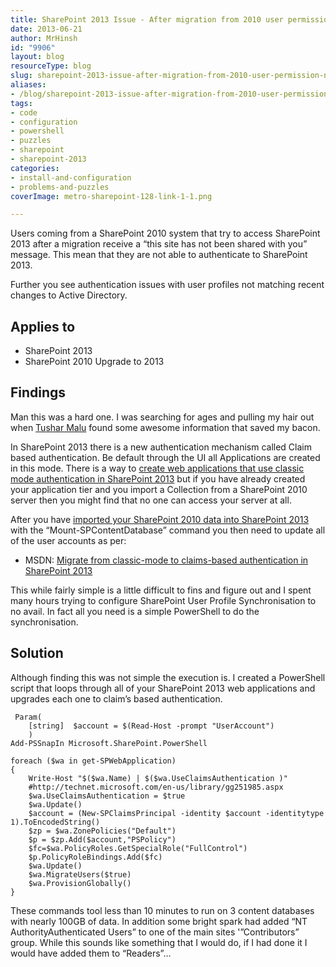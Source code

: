 ```yaml
---
title: SharePoint 2013 Issue - After migration from 2010 user permission not working
date: 2013-06-21
author: MrHinsh
id: "9906"
layout: blog
resourceType: blog
slug: sharepoint-2013-issue-after-migration-from-2010-user-permission-not-working
aliases:
- /blog/sharepoint-2013-issue-after-migration-from-2010-user-permission-not-working
tags:
- code
- configuration
- powershell
- puzzles
- sharepoint
- sharepoint-2013
categories:
- install-and-configuration
- problems-and-puzzles
coverImage: metro-sharepoint-128-link-1-1.png

---
```



Users coming from a SharePoint 2010 system that try to access SharePoint 2013 after a migration receive a “this site has not been shared with you” message. This mean that they are not able to authenticate to SharePoint 2013.

Further you see authentication issues with user profiles not matching recent changes to Active Directory.

## Applies to

- SharePoint 2013
- SharePoint 2010 Upgrade to 2013

## Findings

Man this was a hard one. I was searching for ages and pulling my hair out when [Tushar Malu](http://www.linkedin.com/in/tusharmalu) found some awesome information that saved my bacon.

In SharePoint 2013 there is a new authentication mechanism called Claim based authentication. Be default through the UI all Applications are created in this mode. There is a way to [create web applications that use classic mode authentication in SharePoint 2013](http://technet.microsoft.com/en-us/library/gg276326.aspx) but if you have already created your application tier and you import a Collection from a SharePoint 2010 server then you might find that no one can access your server at all.

After you have [imported your SharePoint 2010 data into SharePoint 2013](http://nkdagility.com/integrate-sharepoint-2013-with-team-foundation-server-2012/) with the “Mount-SPContentDatabase” command you then need to update all of the user accounts as per:

- MSDN: [Migrate from classic-mode to claims-based authentication in SharePoint 2013](http://technet.microsoft.com/en-us/library/gg251985.aspx)

This while fairly simple is a little difficult to fins and figure out and I spent many hours trying to configure SharePoint User Profile Synchronisation to no avail. In fact all you need is a simple PowerShell to do the synchronisation.

## Solution

Although finding this was not simple the execution is. I created a PowerShell script that loops through all of your SharePoint 2013 web applications and upgrades each one to claim’s based authentication.

```
 Param(
    [string]  $account = $(Read-Host -prompt "UserAccount")
    )
Add-PSSnapIn Microsoft.SharePoint.PowerShell

foreach ($wa in get-SPWebApplication)
{
    Write-Host "$($wa.Name) | $($wa.UseClaimsAuthentication )"
    #http://technet.microsoft.com/en-us/library/gg251985.aspx
    $wa.UseClaimsAuthentication = $true
    $wa.Update()
    $account = (New-SPClaimsPrincipal -identity $account -identitytype 1).ToEncodedString()
    $zp = $wa.ZonePolicies("Default")
    $p = $zp.Add($account,"PSPolicy")
    $fc=$wa.PolicyRoles.GetSpecialRole("FullControl")
    $p.PolicyRoleBindings.Add($fc)
    $wa.Update()
    $wa.MigrateUsers($true)
    $wa.ProvisionGlobally()
}

```

These commands tool less than 10 minutes to run on 3 content databases with nearly 100GB of data. In addition some bright spark had added “NT AuthorityAuthenticated Users” to one of the main sites '”Contributors” group. While this sounds like something that I would do, if I had done it I would have added them to “Readers”…


